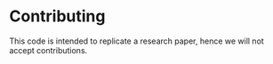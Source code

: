 # Contributing

This code is intended to replicate a research paper, hence we will not accept contributions.